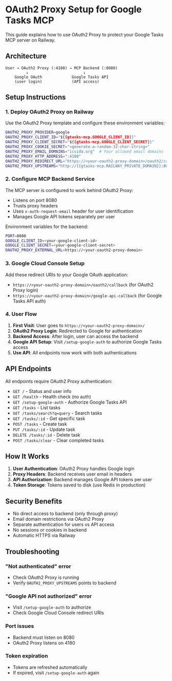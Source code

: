 # OAuth2 Proxy Setup for Google Tasks MCP

This guide explains how to use OAuth2 Proxy to protect your Google Tasks MCP server on Railway.

## Architecture

```
User → OAuth2 Proxy (:4180) → MCP Backend (:8080)
         ↓                        ↓
    Google OAuth             Google Tasks API
    (user login)             (API access)
```

## Setup Instructions

### 1. Deploy OAuth2 Proxy on Railway

Use the OAuth2 Proxy template and configure these environment variables:

```bash
OAUTH2_PROXY_PROVIDER=google
OAUTH2_PROXY_CLIENT_ID="${{gtasks-mcp.GOOGLE_CLIENT_ID}}"
OAUTH2_PROXY_CLIENT_SECRET="${{gtasks-mcp.GOOGLE_CLIENT_SECRET}}"
OAUTH2_PROXY_COOKIE_SECRET="<generate-a-random-32-char-string>"
OAUTH2_PROXY_EMAIL_DOMAINS="icvida.org"  # Your allowed email domains
OAUTH2_PROXY_HTTP_ADDRESS=":4180"
OAUTH2_PROXY_REDIRECT_URL="https://<your-oauth2-proxy-domain>/oauth2/callback"
OAUTH2_PROXY_UPSTREAMS="http://{{gtasks-mcp.RAILWAY_PRIVATE_DOMAIN}}:8080"
```

### 2. Configure MCP Backend Service

The MCP server is configured to work behind OAuth2 Proxy:

- Listens on port 8080
- Trusts proxy headers
- Uses `x-auth-request-email` header for user identification
- Manages Google API tokens separately per user

Environment variables for the backend:
```bash
PORT=8080
GOOGLE_CLIENT_ID=<your-google-client-id>
GOOGLE_CLIENT_SECRET=<your-google-client-secret>
OAUTH2_PROXY_EXTERNAL_URL=https://<your-oauth2-proxy-domain>
```

### 3. Google Cloud Console Setup

Add these redirect URIs to your Google OAuth application:
- `https://<your-oauth2-proxy-domain>/oauth2/callback` (for OAuth2 Proxy login)
- `https://<your-oauth2-proxy-domain>/google-api-callback` (for Google Tasks API auth)

### 4. User Flow

1. **First Visit**: User goes to `https://<your-oauth2-proxy-domain>/`
2. **OAuth2 Proxy Login**: Redirected to Google for authentication
3. **Backend Access**: After login, user can access the backend
4. **Google API Setup**: Visit `/setup-google-auth` to authorize Google Tasks access
5. **Use API**: All endpoints now work with both authentications

## API Endpoints

All endpoints require OAuth2 Proxy authentication:

- `GET /` - Status and user info
- `GET /health` - Health check (no auth)
- `GET /setup-google-auth` - Authorize Google Tasks API
- `GET /tasks` - List tasks
- `GET /tasks/search?q=query` - Search tasks
- `GET /tasks/:id` - Get specific task
- `POST /tasks` - Create task
- `PUT /tasks/:id` - Update task
- `DELETE /tasks/:id` - Delete task
- `POST /tasks/clear` - Clear completed tasks

## How It Works

1. **User Authentication**: OAuth2 Proxy handles Google login
2. **Proxy Headers**: Backend receives user email in headers
3. **API Authorization**: Backend manages Google API tokens per user
4. **Token Storage**: Tokens saved to disk (use Redis in production)

## Security Benefits

- No direct access to backend (only through proxy)
- Email domain restrictions via OAuth2 Proxy
- Separate authentication for users vs API access
- No sessions or cookies in backend
- Automatic HTTPS via Railway

## Troubleshooting

### "Not authenticated" error
- Check OAuth2 Proxy is running
- Verify `OAUTH2_PROXY_UPSTREAMS` points to backend

### "Google API not authorized" error
- Visit `/setup-google-auth` to authorize
- Check Google Cloud Console redirect URIs

### Port issues
- Backend must listen on 8080
- OAuth2 Proxy listens on 4180

### Token expiration
- Tokens are refreshed automatically
- If expired, visit `/setup-google-auth` again